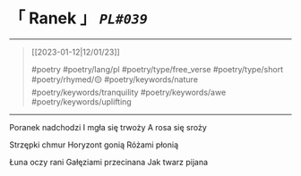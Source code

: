# &#12300; Ranek &#12301; *`PL#039`*

---

> [[2023-01-12|12/01/23]]
> 
> #poetry 
> #poetry/lang/pl 
> #poetry/type/free_verse #poetry/type/short 
> #poetry/rhymed/🟡 
> #poetry/keywords/nature #poetry/keywords/tranquility #poetry/keywords/awe #poetry/keywords/uplifting 

---

Poranek nadchodzi
I mgła się trwoży
A rosa się sroży

Strzępki chmur
Horyzont gonią
Różami płonią

Łuna oczy rani 
Gałęziami przecinana 
Jak twarz pijana